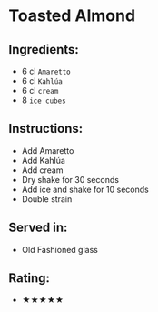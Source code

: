 # Toasted Almond

## Ingredients:
- 6 cl `Amaretto`
- 6 cl `Kahlúa`
- 6 cl `cream`
- 8 `ice cubes`

## Instructions:
- Add Amaretto
- Add Kahlúa
- Add cream
- Dry shake for 30 seconds
- Add ice and shake for 10 seconds
- Double strain

## Served in:
- Old Fashioned glass

## Rating:
- ★★★★★